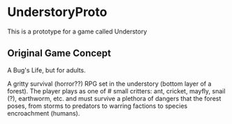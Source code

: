 # UnderstoryProto
This is a prototype for a game called Understory

## Original Game Concept
A Bug's Life, but for adults.

A gritty survival (horror??) RPG set in the understory (bottom layer of a forest). The player plays as one of # small critters: ant, cricket, mayfly, snail (?), earthworm, etc. and must survive a plethora of dangers that the forest poses, from storms to predators to warring factions to species encroachment (humans).
